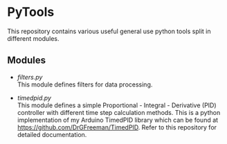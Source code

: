 # PyTools

This repository contains various useful general use python tools split in different modules.

## Modules

* _filters.py_  
This module defines filters for data processing.

* _timedpid.py_  
This module defines a simple Proportional - Integral - Derivative (PID) controller with different time step calculation methods. This is a python implementation of my Arduino TimedPID library which can be found at https://github.com/DrGFreeman/TimedPID. Refer to this repository for detailed documentation.
